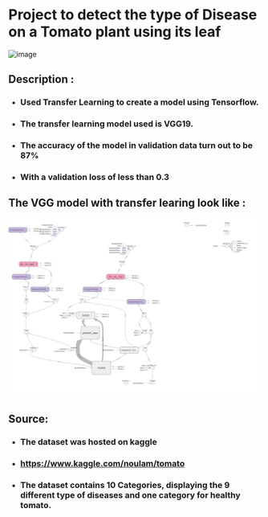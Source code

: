 # Project to detect the type of Disease on a Tomato plant using its leaf 

![image](https://user-images.githubusercontent.com/64016811/212757334-7ef5b216-b84e-4e3e-b324-cd5a18b725cb.png)


## Description : 
* ### Used Transfer Learning to create a model using Tensorflow.
* ### The transfer learning model used is VGG19.
* ### The accuracy of the model in validation data turn out to be 87%
* ### With a validation loss of less than 0.3

## The VGG model with transfer learing look like :

<img src="./train (1).jpg">

## Source:
* ### The dataset was hosted on kaggle
* ###  <https://www.kaggle.com/noulam/tomato>
* ### The dataset contains 10 Categories, displaying the 9 different type of diseases and one category for healthy tomato.

